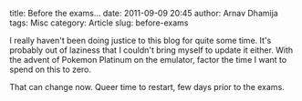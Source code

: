 title: Before the exams...
date: 2011-09-09 20:45
author: Arnav Dhamija
tags: Misc
category: Article
slug: before-exams

I really haven't been doing justice to this blog for quite some time. It's
probably out of laziness that I couldn't bring myself to update it either.
With the advent of Pokemon Platinum on the emulator, factor the time I want to
spend on this to zero.  

That can change now. Queer time to restart, few days prior to the exams.
